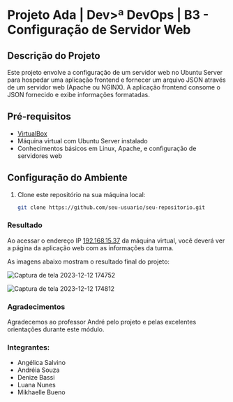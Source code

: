 # Projeto Ada | Dev>ª DevOps | B3 - Configuração de Servidor Web

## Descrição do Projeto
Este projeto envolve a configuração de um servidor web no Ubuntu Server para hospedar uma aplicação frontend e fornecer um arquivo JSON através de um servidor web (Apache ou NGINX). A aplicação frontend consome o JSON fornecido e exibe informações formatadas.

## Pré-requisitos
- [VirtualBox](https://www.virtualbox.org/)
- Máquina virtual com Ubuntu Server instalado
- Conhecimentos básicos em Linux, Apache, e configuração de servidores web

## Configuração do Ambiente
1. Clone este repositório na sua máquina local:

   ```bash
   git clone https://github.com/seu-usuario/seu-repositorio.git


### Resultado

Ao acessar o endereço IP [192.168.15.37](http://192.168.15.37/) da máquina virtual, você deverá ver a página da aplicação web com as informações da turma.

As imagens abaixo mostram o resultado final do projeto:

![Captura de tela 2023-12-12 174752](https://github.com/AngelicaSalvino/projeto-servidor-linux/assets/95454748/63727ef5-257a-4842-972d-507fab8431e8)

![Captura de tela 2023-12-12 174812](https://github.com/AngelicaSalvino/projeto-servidor-linux/assets/95454748/f37d9073-f6ed-43b2-8423-2c2a64363782)


### Agradecimentos

Agradecemos ao professor André pelo projeto e pelas excelentes orientações durante este módulo.

### Integrantes:
- Angélica Salvino
- Andréia Souza
- Denize Bassi
- Luana Nunes
- Mikhaelle Bueno
